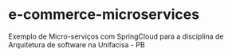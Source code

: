 # e-commerce-microservices
Exemplo de Micro-serviços com SpringCloud para a disciplina de Arquitetura de software na Unifacisa - PB

